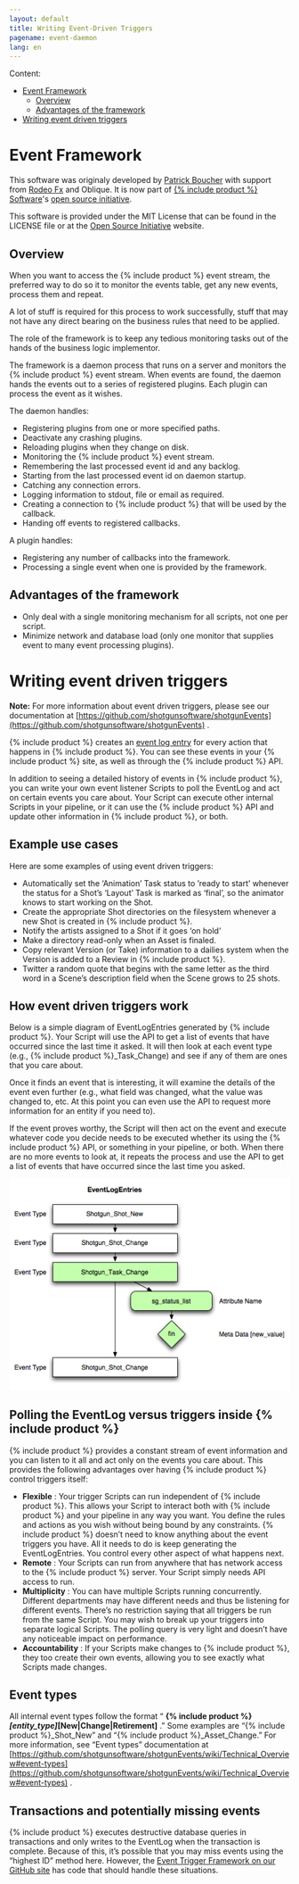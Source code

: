 ```yaml
---
layout: default
title: Writing Event-Driven Triggers
pagename: event-daemon
lang: en
---
```


Content:

- [Event Framework](#event-framework)
  - [Overview](#overview)
  - [Advantages of the framework](#advantages-of-the-framework)
- [Writing event driven triggers](#writing-event-driven-triggers)

# Event Framework
This software was originaly developed by [Patrick Boucher](http://www.patrickboucher.com) with support from [Rodeo Fx](http://rodeofx.com) and Oblique. It is now part of [{% include product %} Software](http://www.shotgridsoftware.com)'s [open source initiative](https://github.com/shotgunsoftware).

This software is provided under the MIT License that can be found in the LICENSE file or at the [Open Source Initiative](http://www.opensource.org/licenses/mit-license.php) website.


## Overview

When you want to access the {% include product %} event stream, the preferred way to do so it to monitor the events table, get any new events, process them and repeat.

A lot of stuff is required for this process to work successfully, stuff that may not have any direct bearing on the business rules that need to be applied.

The role of the framework is to keep any tedious monitoring tasks out of the hands of the business logic implementor.

The framework is a daemon process that runs on a server and monitors the {% include product %} event stream. When events are found, the daemon hands the events out to a series of registered plugins. Each plugin can process the event as it wishes.

The daemon handles:

- Registering plugins from one or more specified paths.
- Deactivate any crashing plugins.
- Reloading plugins when they change on disk.
- Monitoring the {% include product %} event stream.
- Remembering the last processed event id and any backlog.
- Starting from the last processed event id on daemon startup.
- Catching any connection errors.
- Logging information to stdout, file or email as required.
- Creating a connection to {% include product %} that will be used by the callback.
- Handing off events to registered callbacks.

A plugin handles:

- Registering any number of callbacks into the framework.
- Processing a single event when one is provided by the framework.


## Advantages of the framework

- Only deal with a single monitoring mechanism for all scripts, not one per
  script.
- Minimize network and database load (only one monitor that supplies event to
  many event processing plugins).

# Writing event driven triggers

**Note:** For more information about event driven triggers, please see our documentation at [https://github.com/shotgunsoftware/shotgunEvents](https://github.com/shotgunsoftware/shotgunEvents) .

{% include product %} creates an [event log entry](topicid=SG_Administrator_ar_data_management_ar_event_logs_html) for every action that happens in {% include product %}. You can see these events in your {% include product %} site, as well as through the {% include product %} API.

In addition to seeing a detailed history of events in {% include product %}, you can write your own event listener Scripts to poll the EventLog and act on certain events you care about. Your Script can execute other internal Scripts in your pipeline, or it can use the {% include product %} API and update other information in {% include product %}, or both.

Example use cases
-----------------

Here are some examples of using event driven triggers:

*   Automatically set the ‘Animation’ Task status to ’ready to start’ whenever the status for a Shot’s ‘Layout’ Task is marked as ‘final’, so the animator knows to start working on the Shot.
*   Create the appropriate Shot directories on the filesystem whenever a new Shot is created in {% include product %}.
*   Notify the artists assigned to a Shot if it goes ‘on hold’
*   Make a directory read-only when an Asset is finaled.
*   Copy relevant Version (or Take) information to a dailies system when the Version is added to a Review in {% include product %}.
*   Twitter a random quote that begins with the same letter as the third word in a Scene’s description field when the Scene grows to 25 shots.

How event driven triggers work
------------------------------

Below is a simple diagram of EventLogEntries generated by {% include product %}. Your Script will use the API to get a list of events that have occurred since the last time it asked. It will then look at each event type (e.g., {% include product %}_Task_Change) and see if any of them are ones that you care about.

Once it finds an event that is interesting, it will examine the details of the event even further (e.g., what field was changed, what the value was changed to, etc. At this point you can even use the API to request more information for an entity if you need to).

If the event proves worthy, the Script will then act on the event and execute whatever code you decide needs to be executed whether its using the {% include product %} API, or something in your pipeline, or both. When there are no more events to look at, it repeats the process and use the API to get a list of events that have occurred since the last time you asked.

![Event log polling](./images/dv-writing-event-triggers-event-log-polling-01.png)

Polling the EventLog versus triggers inside {% include product %}
---------------------------------------------------

{% include product %} provides a constant stream of event information and you can listen to it all and act only on the events you care about. This provides the following advantages over having {% include product %} control triggers itself:

*   **Flexible** : Your trigger Scripts can run independent of {% include product %}. This allows your Script to interact both with {% include product %} and your pipeline in any way you want. You define the rules and actions as you wish without being bound by any constraints. {% include product %} doesn’t need to know anything about the event triggers you have. All it needs to do is keep generating the EventLogEntries. You control every other aspect of what happens next.
*   **Remote** : Your Scripts can run from anywhere that has network access to the {% include product %} server. Your Script simply needs API access to run.
*   **Multiplicity** : You can have multiple Scripts running concurrently. Different departments may have different needs and thus be listening for different events. There’s no restriction saying that all triggers be run from the same Script. You may wish to break up your triggers into separate logical Scripts. The polling query is very light and doesn’t have any noticeable impact on performance.
*   **Accountability** : If your Scripts make changes to {% include product %}, they too create their own events, allowing you to see exactly what Scripts made changes.

Event types
-----------

All internal event types follow the format “ **{% include product %}_[entity_type]_[New|Change|Retirement]** .” Some examples are “{% include product %}_Shot_New” and “{% include product %}_Asset_Change.” For more information, see “Event types” documentation at [https://github.com/shotgunsoftware/shotgunEvents/wiki/Technical_Overview#event-types](https://github.com/shotgunsoftware/shotgunEvents/wiki/Technical_Overview#event-types) .

Transactions and potentially missing events
-------------------------------------------

{% include product %} executes destructive database queries in transactions and only writes to the EventLog when the transaction is complete. Because of this, it’s possible that you may miss events using the “highest ID” method here. However, the [Event Trigger Framework on our GitHub site](https://github.com/shotgunsoftware/shotgunEvents) has code that should handle these situations.